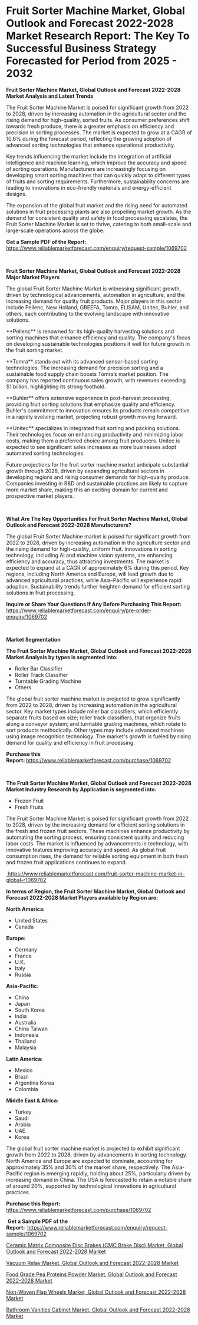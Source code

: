 <p><h1>Fruit Sorter Machine Market, Global Outlook and Forecast 2022-2028 Market Research Report: The Key To Successful Business Strategy Forecasted for Period from 2025 - 2032</h1></p><p><strong>Fruit Sorter Machine Market, Global Outlook and Forecast 2022-2028 Market Analysis and Latest Trends</strong></p>
<p><p>The Fruit Sorter Machine Market is poised for significant growth from 2022 to 2028, driven by increasing automation in the agricultural sector and the rising demand for high-quality, sorted fruits. As consumer preferences shift towards fresh produce, there is a greater emphasis on efficiency and precision in sorting processes. The market is expected to grow at a CAGR of 10.6% during the forecast period, reflecting the growing adoption of advanced sorting technologies that enhance operational productivity.</p><p>Key trends influencing the market include the integration of artificial intelligence and machine learning, which improve the accuracy and speed of sorting operations. Manufacturers are increasingly focusing on developing smart sorting machines that can quickly adapt to different types of fruits and sorting requirements. Furthermore, sustainability concerns are leading to innovations in eco-friendly materials and energy-efficient designs.</p><p>The expansion of the global fruit market and the rising need for automated solutions in fruit processing plants are also propelling market growth. As the demand for consistent quality and safety in food processing escalates, the Fruit Sorter Machine Market is set to thrive, catering to both small-scale and large-scale operations across the globe.</p></p>
<p><strong>Get a Sample PDF of the Report:&nbsp;</strong> <a href="https://www.reliablemarketforecast.com/enquiry/request-sample/1069702?utm_campaign=1900&utm_medium=2&utm_source=Github&utm_content=ia&utm_term=21032025&utm_id=fruit-sorter-machine-market-global-outlook-and-forecast-2022-2028">https://www.reliablemarketforecast.com/enquiry/request-sample/1069702</a></p>
<p>&nbsp;</p>
<p><strong>Fruit Sorter Machine Market, Global Outlook and Forecast 2022-2028 Major Market Players</strong></p>
<p><p>The global Fruit Sorter Machine Market is witnessing significant growth, driven by technological advancements, automation in agriculture, and the increasing demand for quality fruit products. Major players in this sector include Pellenc, New Holland, GREEFA, Tomra, ELISAM, Unitec, Buhler, and others, each contributing to the evolving landscape with innovative solutions.</p><p>**Pellenc** is renowned for its high-quality harvesting solutions and sorting machines that enhance efficiency and quality. The company's focus on developing sustainable technologies positions it well for future growth in the fruit sorting market.</p><p>**Tomra** stands out with its advanced sensor-based sorting technologies. The increasing demand for precision sorting and a sustainable food supply chain boosts Tomra’s market position. The company has reported continuous sales growth, with revenues exceeding $1 billion, highlighting its strong foothold.</p><p>**Buhler** offers extensive experience in post-harvest processing, providing fruit sorting solutions that emphasize quality and efficiency. Buhler's commitment to innovation ensures its products remain competitive in a rapidly evolving market, projecting robust growth moving forward.</p><p>**Unitec** specializes in integrated fruit sorting and packing solutions. Their technologies focus on enhancing productivity and minimizing labor costs, making them a preferred choice among fruit producers. Unitec is expected to see significant sales increases as more businesses adopt automated sorting technologies.</p><p>Future projections for the fruit sorter machine market anticipate substantial growth through 2028, driven by expanding agricultural sectors in developing regions and rising consumer demands for high-quality produce. Companies investing in R&D and sustainable practices are likely to capture more market share, making this an exciting domain for current and prospective market players.</p></p>
<p>&nbsp;</p>
<p><strong>What Are The Key Opportunities For Fruit Sorter Machine Market, Global Outlook and Forecast 2022-2028 Manufacturers?</strong></p>
<p><p>The global Fruit Sorter Machine market is poised for significant growth from 2022 to 2028, driven by increasing automation in the agriculture sector and the rising demand for high-quality, uniform fruit. Innovations in sorting technology, including AI and machine vision systems, are enhancing efficiency and accuracy, thus attracting investments. The market is expected to expand at a CAGR of approximately 6% during this period. Key regions, including North America and Europe, will lead growth due to advanced agricultural practices, while Asia-Pacific will experience rapid adoption. Sustainability trends further heighten demand for efficient sorting solutions in fruit processing.</p></p>
<p><strong>Inquire or Share Your Questions If Any Before Purchasing This Report:</strong> <a href="https://www.reliablemarketforecast.com/enquiry/pre-order-enquiry/1069702?utm_campaign=1900&utm_medium=2&utm_source=Github&utm_content=ia&utm_term=21032025&utm_id=fruit-sorter-machine-market-global-outlook-and-forecast-2022-2028">https://www.reliablemarketforecast.com/enquiry/pre-order-enquiry/1069702</a></p>
<p>&nbsp;</p>
<p><strong>Market Segmentation</strong></p>
<p><strong>The Fruit Sorter Machine Market, Global Outlook and Forecast 2022-2028 Market Analysis by types is segmented into:</strong></p>
<p><ul><li>Roller Bar Classifier</li><li>Roller Track Classifier</li><li>Turntable Grading Machine</li><li>Others</li></ul></p>
<p><p>The global fruit sorter machine market is projected to grow significantly from 2022 to 2028, driven by increasing automation in the agricultural sector. Key market types include roller bar classifiers, which efficiently separate fruits based on size; roller track classifiers, that organize fruits along a conveyor system; and turntable grading machines, which rotate to sort products methodically. Other types may include advanced machines using image recognition technology. The market's growth is fueled by rising demand for quality and efficiency in fruit processing.</p></p>
<p><strong>Purchase this Report:&nbsp;</strong><a href="https://www.reliablemarketforecast.com/purchase/1069702?utm_campaign=1900&utm_medium=2&utm_source=Github&utm_content=ia&utm_term=21032025&utm_id=fruit-sorter-machine-market-global-outlook-and-forecast-2022-2028">https://www.reliablemarketforecast.com/purchase/1069702</a></p>
<p>&nbsp;</p>
<p><strong>The Fruit Sorter Machine Market, Global Outlook and Forecast 2022-2028 Market Industry Research by Application is segmented into:</strong></p>
<p><ul><li>Frozen Fruit</li><li>Fresh Fruits</li></ul></p>
<p><p>The Fruit Sorter Machine Market is poised for significant growth from 2022 to 2028, driven by the increasing demand for efficient sorting solutions in the fresh and frozen fruit sectors. These machines enhance productivity by automating the sorting process, ensuring consistent quality and reducing labor costs. The market is influenced by advancements in technology, with innovative features improving accuracy and speed. As global fruit consumption rises, the demand for reliable sorting equipment in both fresh and frozen fruit applications continues to expand.</p></p>
<p><a href="https://www.reliablemarketforecast.com/fruit-sorter-machine-market-in-global-r1069702?utm_campaign=1900&utm_medium=2&utm_source=Github&utm_content=ia&utm_term=21032025&utm_id=fruit-sorter-machine-market-global-outlook-and-forecast-2022-2028">&nbsp;https://www.reliablemarketforecast.com/fruit-sorter-machine-market-in-global-r1069702</a></p>
<p><strong>In terms of Region, the Fruit Sorter Machine Market, Global Outlook and Forecast 2022-2028 Market Players available by Region are:</strong></p>
<p>
    <p> <strong> North America: </strong>
        <ul>
            <li>United States</li>
            <li>Canada</li>
        </ul>
        </p> 
    <p> <strong> Europe: </strong>
        <ul>
            <li>Germany</li>
            <li>France</li>
            <li>U.K.</li>
            <li>Italy</li>
            <li>Russia</li>
        </ul>
        </p> 
    <p> <strong> Asia-Pacific: </strong>
        <ul>
            <li>China</li>
            <li>Japan</li>
            <li>South Korea</li>
            <li>India</li>
            <li>Australia</li>
            <li>China Taiwan</li>
            <li>Indonesia</li>
            <li>Thailand</li>
            <li>Malaysia</li>
        </ul>
        </p> 
    <p> <strong> Latin America: </strong>
        <ul>
            <li>Mexico</li>
            <li>Brazil</li>
            <li>Argentina Korea</li>
            <li>Colombia</li>
        </ul>
        </p> 
    <p> <strong> Middle East & Africa: </strong>
        <ul>
            <li>Turkey</li>
            <li>Saudi</li>
            <li>Arabia</li>
            <li>UAE</li>
            <li>Korea</li>
        </ul>
    </p>
    </p>
<p><p>The global fruit sorter machine market is projected to exhibit significant growth from 2022 to 2028, driven by advancements in sorting technology. North America and Europe are expected to dominate, accounting for approximately 35% and 30% of the market share, respectively. The Asia-Pacific region is emerging rapidly, holding about 25%, particularly driven by increasing demand in China. The USA is forecasted to retain a notable share of around 20%, supported by technological innovations in agricultural practices.</p></p>
<p><strong>Purchase this Report: </strong><a href="https://www.reliablemarketforecast.com/purchase/1069702?utm_campaign=1900&utm_medium=2&utm_source=Github&utm_content=ia&utm_term=21032025&utm_id=fruit-sorter-machine-market-global-outlook-and-forecast-2022-2028">https://www.reliablemarketforecast.com/purchase/1069702</a></p>
<p>&nbsp;<strong>Get a Sample PDF of the Report:&nbsp;&nbsp;</strong><a href="https://www.reliablemarketforecast.com/enquiry/request-sample/1069702?utm_campaign=1900&utm_medium=2&utm_source=Github&utm_content=ia&utm_term=21032025&utm_id=fruit-sorter-machine-market-global-outlook-and-forecast-2022-2028">https://www.reliablemarketforecast.com/enquiry/request-sample/1069702</a></p>
<p><strong></strong></p>
<p><p><a href="https://github.com/kemauteve/Market-Research-Report-List-1/blob/main/ceramic-matrix-composite-disc-brakes-cmc-brake-disc-market-global-outlook-and-forecast-2022-2028-market.md?utm_campaign=1900&utm_medium=2&utm_source=Github&utm_content=ia&utm_term=21032025&utm_id=fruit-sorter-machine-market-global-outlook-and-forecast-2022-2028">Ceramic Matrix Composite Disc Brakes (CMC Brake Disc) Market, Global Outlook and Forecast 2022-2028 Market</a></p><p><a href="https://github.com/haklagjbj/Market-Research-Report-List-1/blob/main/vacuum-relay-market-global-outlook-and-forecast-2022-2028-market.md?utm_campaign=1900&utm_medium=2&utm_source=Github&utm_content=ia&utm_term=21032025&utm_id=fruit-sorter-machine-market-global-outlook-and-forecast-2022-2028">Vacuum Relay Market, Global Outlook and Forecast 2022-2028 Market</a></p><p><a href="https://github.com/latilsmickl8/Market-Research-Report-List-1/blob/main/food-grade-pea-proteins-powder-market-global-outlook-and-forecast-2022-2028-market.md?utm_campaign=1900&utm_medium=2&utm_source=Github&utm_content=ia&utm_term=21032025&utm_id=fruit-sorter-machine-market-global-outlook-and-forecast-2022-2028">Food Grade Pea Proteins Powder Market, Global Outlook and Forecast 2022-2028 Market</a></p><p><a href="https://github.com/drissahrouk/Market-Research-Report-List-1/blob/main/non-woven-flap-wheels-market-global-outlook-and-forecast-2022-2028-market.md?utm_campaign=1900&utm_medium=2&utm_source=Github&utm_content=ia&utm_term=21032025&utm_id=fruit-sorter-machine-market-global-outlook-and-forecast-2022-2028">Non-Woven Flap Wheels Market, Global Outlook and Forecast 2022-2028 Market</a></p><p><a href="https://github.com/habyoneub/Market-Research-Report-List-1/blob/main/bathroom-vanities-cabinet-market-global-outlook-and-forecast-2022-2028-market.md?utm_campaign=1900&utm_medium=2&utm_source=Github&utm_content=ia&utm_term=21032025&utm_id=fruit-sorter-machine-market-global-outlook-and-forecast-2022-2028">Bathroom Vanities Cabinet Market, Global Outlook and Forecast 2022-2028 Market</a></p></p>